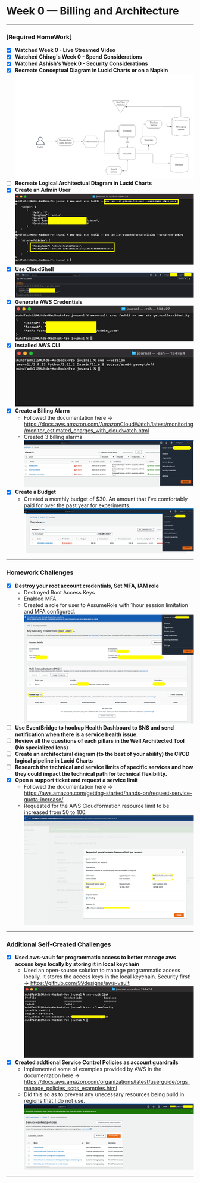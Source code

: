 # Week 0 — Billing and Architecture

---
### [Required HomeWork]
- [x] **Watched Week 0 - Live Streamed Video**
- [x] **Watched Chirag's Week 0 - Spend Considerations**
- [x] **Watched Ashish's Week 0 - Security Considerations**
- [x] **Recreate Conceptual Diagram in Lucid Charts or on a Napkin**
  ![Cruddur Conceptual Diagram](assets/W1_RH_Cruddur_Conceptual_Diagram.jpeg "Cruddur Conceptual Diagram")
- [ ] **Recreate Logical Architectual Diagram in Lucid Charts**<br>
- [x] **Create an Admin User**<br>
  ![Create an Admin User](assets/W1_RH_CreateAnAdminUser.png "Create and Admin User")
- [x] **Use CloudShell**<br>
  ![Use CloudShell](assets/W1_RH_UseCloudShell.png "Use CloudShell")
- [x] **Generate AWS Credentials**<br>
  ![Generate AWS Credentials](assets/W1_RH_GenerateAWSCredentials.png "Generate AWS Credentials")
- [x] **Installed AWS CLI**<br>
  ![Installed AWS CLI](assets/W1_RH_InstalledAWSCli.png "Installed AWS CLI")
- [x] **Create a Billing Alarm**<br>
  - Followed the documentation here -> https://docs.aws.amazon.com/AmazonCloudWatch/latest/monitoring/monitor_estimated_charges_with_cloudwatch.html
  - Created 3 billing alarms
  ![BillingAlarm](assets/W1_RH_CreateBillingAlarm.png "BillingAlarm")
- [x] **Create a Budget**<br>
  - Created a monthly budget of $30. An amount that I've comfortably paid for over the past year for experiments.
  ![Budget](assets/W1_RH_CreateABudget.png "Budget")
---
### Homework Challenges
- [x] **Destroy your root account credentials, Set MFA, IAM role**<br>
  - Destroyed Root Access Keys
  - Enabled MFA
  - Created a role for user to AssumeRole with 1hour session limitation and MFA configured.
<br>![root](assets/W1_HC_DestroyRootCredsSetMFA.png "root")
- [ ] **Use EventBridge to hookup Health Dashboard to SNS and send notification when there is a service health issue.**<br>
- [ ] **Review all the questions of each pillars in the Well Architected Tool (No specialized lens)**<br>
- [ ] **Create an architectural diagram (to the best of your ability) the CI/CD logical pipeline in Lucid Charts**<br>
- [ ] **Research the technical and service limits of specific services and how they could impact the technical path for technical flexibility.**<br>
- [x] **Open a support ticket and request a service limit**<br>
  - Followed the documentation here -> https://aws.amazon.com/getting-started/hands-on/request-service-quota-increase/
  - Requested for the AWS Cloudformation resource limit to be increased from 50 to 100.
  ![service-limit](assets/W1_HC_OpenedASupportTicketandRequestAServiceLimit.png "service-limit")
---
### Additional Self-Created Challenges
- [x] **Used aws-vault for programmatic access to better manage aws access keys locally by storing it in local keychain**<br>
  - Used an open-source solution to manage programmatic access locally. It stores the access keys in the local keychain. Security first! -> https://github.com/99designs/aws-vault
  ![aws-vault](assets/W1_HC_use_aws-vault_for_programmatic_access_awscli.png "aws-vault")
- [x] **Created addtional Service Control Policies as account guardrails**<br>
  - Implemented some of examples provided by AWS in the documentation here -> https://docs.aws.amazon.com/organizations/latest/userguide/orgs_manage_policies_scps_examples.html
  - Did this so as to prevent any unecessary resources being build in regions that I do not use.
  ![SCPs](assets/W1_HC_Created_additional_SCPs_as_account_guardrails.png "SCPs")
---